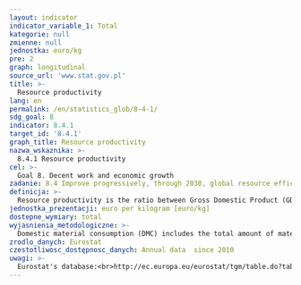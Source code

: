 ```yaml
---
layout: indicator
indicator_variable_1: Total
kategorie: null
zmienne: null
jednostka: euro/kg
pre: 2
graph: longitudinal
source_url: 'www.stat.gov.pl'
title: >-
  Resource productivity
lang: en
permalink: /en/statistics_glob/8-4-1/
sdg_goal: 8
indicator: 8.4.1
target_id: '8.4.1'
graph_title: Resource productivity
nazwa_wskaznika: >-
  8.4.1 Resource productivity
cel: >-
  Goal 8. Decent work and economic growth
zadanie: 8.4 Improve progressively, through 2030, global resource efficiency in consumption and production and endeavour to decouple economic growth from environmental degradation, in accordance with the 10-Year Framework of Programmes on Sustainable Consumption and Production, with developed countries taking the lead
definicja: >-
  Resource productivity is the ratio between Gross Domestic Product (GDP) and Domestic Material Consumption (DMC).
jednostka_prezentacji: euro per kilogram [euro/kg]
dostepne_wymiary: total
wyjasnienia_metodologiczne: >-
  Domestic material consumption (DMC) includes the total amount of materials directly used in economic processes for the needs of economy. It is the sum of raw materials extracted from the domestic territory of the total economy, plus all physical imports minus all physical exports.DMC indicator is based on Economy-wide Material Flow Accounts (EW-MFA, Ecocnomy-wide Material Flow Accounts), i.e., consistent statements of the total cost of materials included in national economies, changes in material inventory levels in the economy and material inflows to other economies or to the environment.Data in EW-MFA tables, in units of mass, are created for the following components:1. Biomass and biomass products.2. Metal ores and concentrates, raw and processed.3. Non-metallic minerals, raw and processed.4. Fossil energy materials/energy carriers, raw and processed.5. Other products.6. Waste imported for final processing and removal.Gross domestic product (GDP) presents the final result of the activity of all entities of the national economy. GDP is the sum of gross value added generated by all national institutional units, increased by taxes on products less subsidies on products.Resource productivity provides information on whether there is decoupling of economic growth and natural resource use and, by implication, reduction of the negative impact of the economy on the environment.The resource productivity indicator is presented at constant prices as of 2010 (euro/kg) – for comparison of resource productivity in time for a single territorial unit.
zrodlo_danych: Eurostat
czestotliwosc_dostępnosc_danych: Annual data  since 2010
uwagi: >-
  Eurostat's database:<br>http://ec.europa.eu/eurostat/tgm/table.do?tab=table&init=1&language=en&pcode=tsdpc100&plugin=1<br>Proxy indicator, available within the Polish public statistics.An original indicator, adopted by the UN for monitoring target 8.4 of the 2030 Agenda is 8.4.1 Material footprint, material footprint per capita, and material footprint per GDP.
---
```

